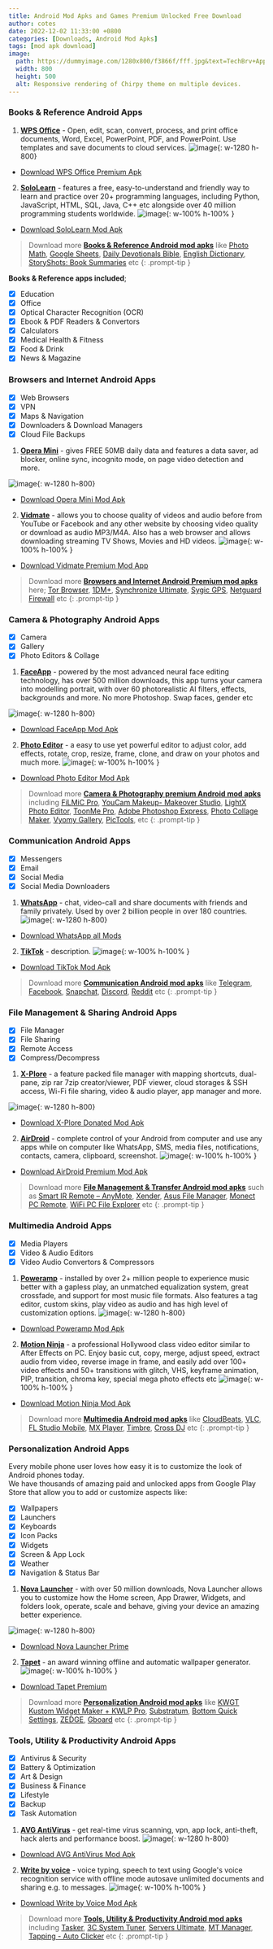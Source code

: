```yaml
---
title: Android Mod Apks and Games Premium Unlocked Free Download
author: cotes
date: 2022-12-02 11:33:00 +0800
categories: [Downloads, Android Mod Apks]
tags: [mod apk download]
image:
  path: https://dummyimage.com/1280x800/f3866f/fff.jpg&text=TechBrv+Apps
  width: 800
  height: 500
  alt: Responsive rendering of Chirpy theme on multiple devices.
---
```


### **Books & Reference Android Apps**

1. <a href="https://play.google.com/store/apps/details?id=cn.wps.moffice_eng" rel="noopener noreferrer" target="_blank">**WPS Office**</a> - Open, edit, scan, convert, process, and print office documents, Word, Excel, PowerPoint, PDF, and PowerPoint. Use templates and save documents to cloud services. 
![image](https://dummyimage.com/1280x800/f3866f/fff.jpg&text=WPS+Office+Premium+App){: w-1280 h-800}  
- <a href="https://exe.com" target="_blank" rel="noopener nofollow" >Download WPS Office Premium Apk</a>

2. <a href="https://play.google.com/store/apps/details?id=com.sololearn" rel="noopener noreferrer" target="_blank">**SoloLearn**</a> - features a free, easy-to-understand and friendly way to learn and practice over 20+ programming languages, including Python, JavaScript, HTML, SQL, Java, C++ etc alongside over 40 million programming students worldwide. 
![image](https://dummyimage.com/1280x800/f3866f/fff.jpg&text=SoloLearn+App+Unlocked){: w-100% h-100% }  
- <a href="https://exe.io" target="_blank" rel="noopener nofollow" >Download SoloLearn Mod Apk</a>  

> Download more **<a href="https://sheets.google.com" target="_blank">Books & Reference Android mod apks</a>** like <a href="https://play.google.com/store/apps/details?id=com.microblink.photomath" target="_blank" rel="noopener noreferrer" >Photo Math</a>,  <a href="https://play.google.com/store/apps/details?id=com.google.android.apps.docs.editors.sheets" target="_blank" rel="noopener noreferrer">Google Sheets</a>, <a href="hhttps://play.google.com/store/apps/details?id=daily.devotion.bible" target="_blank" rel="noopener noreferrer" >Daily Devotionals Bible</a>, <a href="https://play.google.com/store/apps/details?id=livio.pack.lang.en_US" target="_blank" rel="noopener noreferrer" >English Dictionary</a>, <a href="https://play.google.com/store/apps/details?id=com.storyshots.android" target="_blank" rel="noopener noreferrer">StoryShots: Book Summaries</a> etc
{: .prompt-tip }

**Books & Reference apps included**;
- [x] Education
- [x] Office 
- [x] Optical Character Recognition (OCR)
- [x] Ebook & PDF Readers & Convertors
- [x] Calculators
- [x] Medical Health & Fitness
- [x] Food & Drink 
- [x] News & Magazine

### **Browsers and Internet Android Apps**

- [x] Web Browsers
- [x] VPN
- [x] Maps & Navigation
- [x] Downloaders & Download Managers
- [x] Cloud File Backups

1. <a href="https://play.google.com/store/apps/details?id=com.opera.mini.native" rel="noopener noreferrer" target="_blank">**Opera Mini**</a> - gives FREE 50MB daily data and features a data saver, ad blocker, online sync, incognito mode, on page video detection and more. 

![image](https://dummyimage.com/1280x800/f3866f/fff.jpg&text=Opera+Mini+Free+Browsing){: w-1280 h-800}
- <a href="https://exe.com" target="_blank" rel="noopener nofollow" >Download Opera Mini Mod Apk</a>

2. <a href="https://play.google.com/store/apps/details?id=com.sharpregion.tapet" rel="noopener noreferrer" target="_blank">**Vidmate**</a> - allows you to choose quality of videos and audio before from YouTube or Facebook and any other website by choosing video quality or download as audio MP3/M4A. Also has a web browser and allows downloading streaming TV Shows, Movies and HD videos. 
![image](https://dummyimage.com/1280x800/f3866f/fff.jpg&text=Vidmate+App){: w-100% h-100% }

- <a href="https://exe.io" target="_blank" rel="noopener nofollow" >Download Vidmate Premium Mod App</a>  

> Download more **<a href="https://sheets.google.com" target="_blank">Browsers and Internet Android Premium mod apks</a>** here; <a href="https://play.google.com/store/apps/details?id=org.torproject.torbrowser" target="_blank" rel="noopener noreferrer" >Tor Browser</a>,  <a href="https://play.google.com/store/apps/details?id=idm.internet.download.manager.plus" target="_blank" rel="noopener noreferrer">1DM+</a>, <a href="https://play.google.com/store/apps/details?id=com.icecoldapps.synchronizeultimate" target="_blank" rel="noopener noreferrer" >Synchronize Ultimate</a>, <a href="https://play.google.com/store/apps/details?id=com.sygic.aura" target="_blank" rel="noopener noreferrer" >Sygic GPS</a>, <a href="https://play.google.com/store/apps/details?id=eu.faircode.netguard" target="_blank" rel="noopener noreferrer">Netguard Firewall</a> etc
{: .prompt-tip }

### **Camera & Photography Android Apps**

- [x] Camera
- [x] Gallery
- [x] Photo Editors & Collage

1. <a href="com.opera.mini.native" rel="noopener noreferrer" target="_blank">**FaceApp**</a> - powered by the most advanced neural face editing technology, has over 500 million downloads, this app turns your camera into modelling portrait, with over 60 photorealistic AI filters, effects, backgrounds and more. No more Photoshop. Swap faces, gender etc

![image](https://dummyimage.com/1280x800/f3866f/fff.jpg&text=FaceApp+Premium){: w-1280 h-800}  
- <a href="https://exe.com" target="_blank" rel="noopener nofollow" >Download FaceApp Mod Apk</a>

2. <a href="https://play.google.com/store/apps/details?id=com.iudesk.android.photo.editor" rel="noopener noreferrer" target="_blank">**Photo Editor**</a> - a easy to use yet powerful editor to adjust color, add effects, rotate, crop, resize, frame, clone, and draw on your photos and much more. 
![image](https://dummyimage.com/1280x800/f3866f/fff.jpg&text=Photo+Editor){: w-100% h-100% }  

- <a href="https://exe.io" target="_blank" rel="noopener nofollow" >Download Photo Editor Mod Apk</a>  

> Download more **<a href="https://sheets.google.com" target="_blank">Camera & Photography premium Android mod apks</a>** including <a href="https://play.google.com/store/apps/details?id=com.filmic.filmicpro" target="_blank" rel="noopener noreferrer" >FiLMiC Pro</a>,  <a href="https://play.google.com/store/apps/details?id=com.cyberlink.youcammakeup" target="_blank" rel="noopener noreferrer">YouCam Makeup- Makeover Studio</a>, <a href="https://play.google.com/store/apps/details?id=com.lightx" target="_blank" rel="noopener noreferrer" >LightX Photo Editor</a>, <a href="https://play.google.com/store/apps/details?id=com.vicman.toonmeapp" target="_blank" rel="noopener noreferrer" >ToonMe Pro</a>, <a href="https://play.google.com/store/apps/details?id=com.adobe.psmobile" target="_blank" rel="noopener noreferrer">Adobe Photoshop Express</a>, <a href="https://play.google.com/store/apps/details?id=icollage.photocollage.collagemaker.photolayouts.piceditor" target="_blank" rel="noopener noreferrer" >Photo Collage Maker</a>, <a href="https://play.google.com/store/apps/details?id=com.vyom.gallery" target="_blank" rel="noopener noreferrer" >Vyomy Gallery</a>, <a href="https://play.google.com/store/apps/details?id=omkar.tenkale.pictoolsandroid" target="_blank" rel="noopener noreferrer" >PicTools</a>, etc
{: .prompt-tip }

### **Communication Android Apps**

- [x] Messengers
- [x] Email 
- [x] Social Media
- [x] Social Media Downloaders

1. <a href="com.opera.mini.native" rel="noopener noreferrer" target="_blank">**WhatsApp**</a> - chat, video-call and share documents with friends and family privately. Used by over 2 billion people in over 180 countries. 
![image](https://dummyimage.com/1280x800/f3866f/fff.jpg&text=WhatsApp+All-Mods+Apk){: w-1280 h-800}  
- <a href="https://exe.com" target="_blank" rel="noopener nofollow" >Download WhatsApp all Mods</a>

2. <a href="https://play.google.com/store/apps/details?id=com.zhiliaoapp.musically" rel="noopener noreferrer" target="_blank">**TikTok**</a> - description. 
![image](https://dummyimage.com/1280x800/f3866f/fff.jpg&text=TikTok+No+Ads+No+Watermark+All-Region+Apk){: w-100% h-100% }  

- <a href="https://exe.io" target="_blank" rel="noopener nofollow" >Download TikTok Mod Apk</a>  

> Download more **<a href="https://sheets.google.com" target="_blank">Communication Android mod apks</a>** like <a href="https://play.google.com/store/apps/details?id=org.telegram.messenger" target="_blank" rel="noopener noreferrer" >Telegram</a>,  <a href="https://play.google.com/store/apps/details?id=com.facebook.katana&hl=en" target="_blank" rel="noopener noreferrer">Facebook</a>, <a href="https://play.google.com/store/apps/details?id=com.snapchat.android" target="_blank" rel="noopener noreferrer" >Snapchat</a>, <a href="https://play.google.com/store/apps/details?id=com.discord" target="_blank" rel="noopener noreferrer" >Discord</a>, <a href="https://play.google.com/store/apps/details?id=com.reddit.frontpage" target="_blank" rel="noopener noreferrer">Reddit</a> etc
{: .prompt-tip }

### **File Management & Sharing Android Apps**

- [x] File Manager
- [x] File Sharing 
- [x] Remote Access
- [x] Compress/Decompress

1. <a href="https://play.google.com/store/apps/details?id=com.lonelycatgames.Xplore" rel="noopener noreferrer" target="_blank">**X-Plore**</a> - a feature packed file manager with mapping shortcuts, dual-pane, zip rar 7zip creator/viewer, PDF viewer, cloud storages & SSH access, Wi-Fi file sharing, video & audio player, app manager and more. 

![image](https://dummyimage.com/1280x800/f3866f/fff.jpg&text=X+Plore+File+Manager){: w-1280 h-800}  
- <a href="https://exe.com" target="_blank" rel="noopener nofollow" >Download X-Plore Donated Mod Apk</a>

2. <a href="https://play.google.com/store/apps/details?id=com.sand.airdroid" rel="noopener noreferrer" target="_blank">**AirDroid**</a> - complete control of your Android from computer and use any apps while on computer like WhatsApp, SMS, media files, notifications, contacts, camera, clipboard, screenshot. 
![image](https://dummyimage.com/1280x800/f3866f/fff.jpg&text=AirDroid+App){: w-100% h-100% }  

- <a href="https://exe.io" target="_blank" rel="noopener nofollow" >Download AirDroid Premium Mod Apk</a>  

> Download more **<a href="https://sheets.google.com" target="_blank">File Management & Transfer Android mod apks</a>** such as <a href="https://play.google.com/store/apps/details?id=com.remotefairy" target="_blank" rel="noopener noreferrer" >Smart IR Remote – AnyMote</a>,  <a href="https://play.google.com/store/apps/details?id=cn.xender&hl=en" target="_blank" rel="noopener noreferrer">Xender</a>, <a href="https://play.google.com/store/apps/details?id=com.asus.filemanager" target="_blank" rel="noopener noreferrer" >Asus File Manager</a>, <a href="https://play.google.com/store/apps/details?id=com.monect.portable" target="_blank" rel="noopener noreferrer" >Monect PC Remote</a>, <a href="https://play.google.com/store/apps/details?id=x.WifiPCFileExplorerPro" target="_blank" rel="noopener noreferrer">WiFi PC File Explorer</a> etc
{: .prompt-tip }

### **Multimedia Android Apps**

- [x] Media Players
- [x] Video & Audio Editors
- [x] Video Audio Convertors & Compressors 

1. <a href="https://play.google.com/store/apps/details?id=com.maxmpz.audioplayer" rel="noopener noreferrer" target="_blank">**Poweramp**</a> - installed by over 2+ million people to experience music better with a gapless play, an unmatched equalization system, great crossfade, and support for most music file formats. Also features a tag editor, custom skins, play video as audio and has high level of customization options. 
![image](https://dummyimage.com/1280x800/f3866f/fff.jpg&text=Poweramp+Music+Player+App){: w-1280 h-800}  
- <a href="https://exe.com" target="_blank" rel="noopener nofollow" >Download Poweramp Mod Apk</a>

2. <a href="https://play.google.com/store/apps/details?id=com.accarunit.motionvideoeditor" rel="noopener noreferrer" target="_blank">**Motion Ninja**</a> - a professional Hollywood class video editor similar to After Effects on PC. Enjoy basic cut, copy, merge, adjust speed, extract audio from video, reverse image in frame, and easily add over 100+ video effects and 50+ transitions with glitch, VHS, keyframe animation, PIP, transition, chroma key, special mega photo effects etc
![image](https://dummyimage.com/1280x800/f3866f/fff.jpg&text=Motion+Ninja+Video+App){: w-100% h-100% }  

- <a href="https://exe.io" target="_blank" rel="noopener nofollow" >Download Motion Ninja Mod Apk</a>  

> Download more **<a href="https://sheets.google.com" target="_blank">Multimedia Android mod apks</a>** like <a href="https://play.google.com/store/apps/details?id=com.cloudbeats" target="_blank" rel="noopener noreferrer" >CloudBeats</a>, <a href="https://play.google.com/store/apps/details?id=org.videolan.vlc" target="_blank" rel="noopener noreferrer" >VLC</a>,  <a href="https://play.google.com/store/apps/details?id=com.imageline.FLM" target="_blank" rel="noopener noreferrer">FL Studio Mobile</a>, <a href="https://play.google.com/store/apps/details?id=com.mxtech.videoplayer.ad" target="_blank" rel="noopener noreferrer" >MX Player</a>, <a href="https://play.google.com/store/apps/details?id=xeus.timbre" target="_blank" rel="noopener noreferrer" >Timbre</a>, <a href="https://play.google.com/store/apps/details?id=com.mixvibes.crossdjapp&hl=en" target="_blank" rel="noopener noreferrer">Cross DJ</a> etc
{: .prompt-tip }

### **Personalization Android Apps**
Every mobile phone user loves how easy it is to customize the look of Android phones today.   
We have thousands of amazing paid and unlocked apps from Google Play Store that allow you to add or customize aspects like:
- [x] Wallpapers
- [x] Launchers
- [x] Keyboards
- [x] Icon Packs
- [x] Widgets
- [x] Screen & App Lock
- [x] Weather
- [x] Navigation & Status Bar  
1. <a href="https://play.google.com/store/apps/details?id=com.teslacoilsw.launcher" rel="noopener noreferrer" target="_blank">**Nova Launcher**</a> - with over 50 million downloads, Nova Launcher allows you to customize how the Home screen, App Drawer, Widgets, and folders look, operate, scale and behave, giving your device an amazing better experience. 

![image](https://dummyimage.com/1280x800/f3866f/fff.jpg&text=Nova+Launcher+App){: w-1280 h-800}  
- <a href="https://exe.com" target="_blank" rel="noopener nofollow" >Download Nova Launcher Prime</a>
2. <a href="https://play.google.com/store/apps/details?id=com.sharpregion.tapet" rel="noopener noreferrer" target="_blank">**Tapet**</a> - an award winning offline and automatic wallpaper generator.  
![image](https://dummyimage.com/1280x800/f3866f/fff.jpg&text=Tapet+Premium+App){: w-100% h-100% }  

- <a href="https://exe.io" target="_blank" rel="noopener nofollow" >Download Tapet Premium</a>  

> Download more **<a href="https://sheets.gom" target="_blank">Personalization Android mod apks</a>** like <a href="https://play.google.com/store/apps/details?id=org.kustom.widget" target="_blank" rel="noopener noreferrer" >KWGT Kustom Widget Maker + KWLP Pro</a>,  <a href="https://play.google.com/store/apps/details?id=projekt.substratum" target="_blank" rel="noopener noreferrer">Substratum</a>, <a href="https://play.google.com/store/apps/details?id=com.tombayley.bottomquicksettings" target="_blank" rel="noopener noreferrer" >Bottom Quick Settings</a>, <a href="https://play.google.com/store/apps/details?id=net.zedge.android" target="_blank" rel="noopener noreferrer" >ZEDGE</a>, <a href="https://play.google.com/store/apps/details?id=com.google.android.inputmethod.latin" target="_blank" rel="noopener noreferrer">Gboard</a> etc
{: .prompt-tip }

### **Tools, Utility & Productivity Android Apps**

- [x] Antivirus & Security
- [x] Battery & Optimization
- [x] Art & Design
- [x] Business & Finance
- [x] Lifestyle
- [x] Backup
- [x] Task Automation

1. <a href="com.opera.mini.native" rel="noopener noreferrer" target="_blank">**AVG AntiVirus**</a> - get real-time virus scanning, vpn, app lock, anti-theft, hack alerts and performance boost. 
![image](https://dummyimage.com/1280x800/f3866f/fff.jpg&text=AVG+Antivirus+Premium){: w-1280 h-800}  
- <a href="https://exe.com" target="_blank" rel="noopener nofollow" >Download AVG AntiVirus Mod Apk</a>

2. <a href="com.sharpregion.tapet" rel="noopener noreferrer" target="_blank">**Write by voice**</a> - voice typing, speech to text using Google's voice recognition service with offline mode autosave unlimited documents and sharing e.g. to messages.
![image](https://dummyimage.com/1280x800/f3866f/fff.jpg&text=Write+by+voice+app){: w-100% h-100% }  

- <a href="https://exe.io" target="_blank" rel="noopener nofollow" >Download Write by Voice Mod Apk</a>  

> Download more **<a href="https://sheets.google.com" target="_blank">Tools, Utility & Productivity Android mod apks</a>** including <a href="https://aioseo.com" target="_blank" rel="noopener noreferrer" >Tasker</a>,  <a href="https://www.joomunited.com/wordpress-products/wp-meta-seo" target="_blank" rel="noopener noreferrer">3C System Tuner</a>, <a href="https://play.google.com/store/apps/details?id=com.icecoldapps.serversultimatepro" target="_blank" rel="noopener noreferrer" >Servers Ultimate</a>, <a href="https://play.google.com/store/apps/details?id=bin.mt.plus" target="_blank" rel="noopener noreferrer" >MT Manager</a>, <a href="https://play.google.com/store/apps/details?id=com.autoclicker.clicker" target="_blank" rel="noopener noreferrer">Tapping - Auto Clicker</a> etc
{: .prompt-tip }

